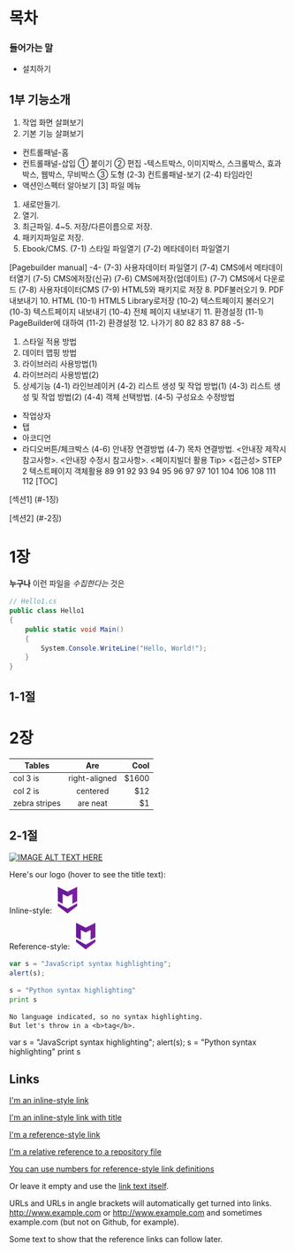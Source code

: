 
# 목차

### 들어가는 말
- 설치하기

## 1부 기능소개

1. 작업 화면 살펴보기
2. 기본 기능 살펴보기
- 컨트롤패널-홈
- 컨트롤패널-삽입
① 붙이기
② 편집
-텍스트박스, 이미지박스, 스크롤박스,
효과박스, 웹박스, 무비박스
③ 도형
(2-3) 컨트롤패널-보기
(2-4) 타임라인
- 액션인스펙터 알아보기
[3] 파일 메뉴
1. 새로만들기.
2. 열기.
3. 최근파일.
4~5. 저장/다른이름으로 저장.
6. 패키지파일로 저장.
7. Ebook/CMS.
(7-1) 스타일 파일열기
(7-2) 메타데이터 파일열기

[Pagebuilder manual]
-4- (7-3) 사용자데이터 파일열기
(7-4) CMS에서 메타데이터열기
(7-5) CMS에저장(신규)
(7-6) CMS에저장(업데이트)
(7-7) CMS에서 다운로드
(7-8) 사용자데이터CMS
(7-9) HTML5와 패키지로 저장
8. PDF불러오기
9. PDF내보내기
10. HTML
(10-1) HTML5 Library로저장
(10-2) 텍스트페이지 불러오기
(10-3) 텍스트페이지 내보내기
(10-4) 전체 페이지 내보내기
11. 환경설정
(11-1) PageBuilder에 대하여
(11-2) 환경설정
12. 나가기
80
82
83
87
88
-5-
1. 스타일 적용 방법
2. 데이터 맵핑 방법
3. 라이브러리 사용방법(1)
3. 라이브러리 사용방법(2)
4. 상세기능
(4-1) 라인브레이커
(4-2) 리스트 생성 및 작업 방법(1)
(4-3) 리스트 생성 및 작업 방법(2)
(4-4) 객체 선택방법.
(4-5) 구성요소 수정방법
- 작업상자
- 탭
- 아코디언
- 라디오버튼/체크박스
(4-6) 안내장 연결방법
(4-7) 목차 연결방법.
<안내장 제작시 참고사항>.
<안내장 수정시 참고사항>.
<페이지빌더 활용 Tip>
<접근성>
STEP 2 텍스트페이지 객체활용
89
91
92
93
94
95
96
97
97
101
104
106
108
111
112
[TOC]

[섹션1] (#-1징)

[섹션2] (#-2징)

# 1장

**누구나** 이런 파일을 *수집한다는* 것은 
```csharp
// Hello1.cs
public class Hello1
{
    public static void Main()
    {
        System.Console.WriteLine("Hello, World!");
    }
}
```

## 1-1절

# 2장

| Tables        | Are           | Cool  |
| ------------- |:-------------:| -----:|
| col 3 is      | right-aligned | $1600 |
| col 2 is      | centered      |   $12 |
| zebra stripes | are neat      |    $1 |

## 2-1절

[![IMAGE ALT TEXT HERE](http://img.youtube.com/vi/YOUTUBE_VIDEO_ID_HERE/0.jpg)](https://www.youtube.com/watch?v=bWo486sZOaM)

Here's our logo (hover to see the title text):

Inline-style: 
![alt text](https://github.com/adam-p/markdown-here/raw/master/src/common/images/icon48.png "Logo Title Text 1")

Reference-style: 
![alt text][logo]

[logo]: https://github.com/adam-p/markdown-here/raw/master/src/common/images/icon48.png "Logo Title Text 2"

```javascript
var s = "JavaScript syntax highlighting";
alert(s);
```
 
```python
s = "Python syntax highlighting"
print s
```
 
```
No language indicated, so no syntax highlighting. 
But let's throw in a <b>tag</b>.
```
var s = "JavaScript syntax highlighting";
alert(s);
s = "Python syntax highlighting"
print s

## Links

[I'm an inline-style link](https://www.google.com)

[I'm an inline-style link with title](https://www.google.com "Google's Homepage")

[I'm a reference-style link][Arbitrary case-insensitive reference text]

[I'm a relative reference to a repository file](/blob/master/LICENSE)

[You can use numbers for reference-style link definitions][1]

Or leave it empty and use the [link text itself].

URLs and URLs in angle brackets will automatically get turned into links. 
http://www.example.com or <http://www.example.com> and sometimes 
example.com (but not on Github, for example).

Some text to show that the reference links can follow later.

[arbitrary case-insensitive reference text]: https://www.mozilla.org
[1]: http://slashdot.org
[link text itself]: http://www.reddit.com